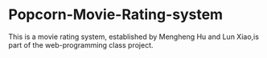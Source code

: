 # Popcorn-Movie-Rating-system
This is a movie rating system, established by Mengheng Hu and Lun Xiao,is part of the web-programming class project.

